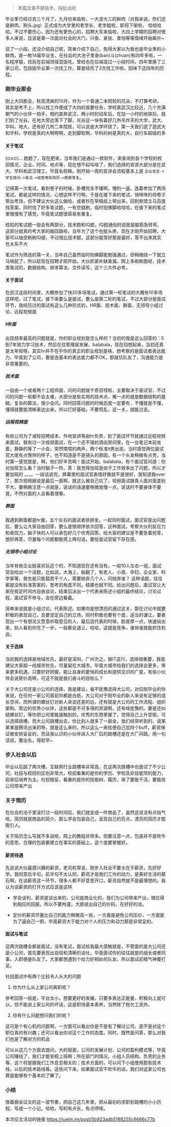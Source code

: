 > 本篇文章不聊技术，纯扯淡哈

毕业季已经过去三个月了，九月份来临啦，一大波大三的鲜肉（对我来说，你们还是鲜肉，狗头.jpg）正式成为大学里的老学长、老学姐啦，即将下架啦， 哈哈哈哈，不过不要伤心，因为还有更伤心的，招聘大军来临啦，大四上学期的招聘对很多人来说，应该是第一次面对社会的大门，兴奋、紧张、害怕等等情绪开始飙升~

说了一小段，还没介绍自己呢，简单介绍下自己，免得大家以为我也是毕业季的小鲜肉，是一枚14届毕业生，在社会的大池子里奋(ban)斗(zhuan)有四年多啦，一名程序猿，目前在前端领域混饭吃，曾经也在后端混过一小段时间，四年里换了三家公司，包括刚毕业第一次找工作，算是经历了3次找工作啦，回味下这四年的历程。

### 刚毕业那会
刚上大四那会，秋高清爽的10月，作为一个普通二本院校的花朵，不打算考研，其实是考不上，所以找工作便成了大四的首要任务，学校离武汉比较近，几个充满朝气的小伙伴一拍手，相约直奔武汉，两小时的动车后，在加一小时的地铁后，我们到了光谷，在地大旁边落下了脚，光谷这一块有着好几所吊炸天的大学，武大、华科、地大，还有好几所二本院校，可以说是大学环绕了。第一天我们逛了逛武大和华科，学校是真的大啊啊啊，走到脚软啊，华科的树是真的大，自行车超级的多

#### 关于笔试
(⊙o⊙)… 跑题了，现在肥来，当年我们是通过一款软件，来查询到各个学校的校招情况，企业、时间、地点等，现在想不起叫啥了，我们选择的宣讲大部分是在武大、华科和武汉理工，毕竟名校嘛。刚开始一周的宣讲会流程基本上是 `企业发言->学生提问->笔试->收答卷和简历->肥家答复`。

记得第一次笔试，看到卷子的时候，卧槽完全不懂啊，懵的一逼，连着参加了两场笔试，都是这样的情况，心想这样不行啊，于是在接下来的笔试，悄咪咪的将卷子带出考场，但不建议大伙这么做哈，或者抄在草稿纸上带出来，回到旅馆立马百度找答案，同时找了好多笔试题，一有空就刷，临时抱佛脚哈哈哈，在接下来的笔试里慢慢有了感觉，毕竟笔试题很容易有重复。

校招的笔试题一般会有两部分，技术题和IQ题，IQ题通俗的说就是脑筋急转弯，这部分就真的考大家的脑回路啦，当年为了这个也挺头疼，现在才刚开始招聘，大家可以抽空刷刷IQ提，不过相比技术题，这部分能答好那是最好，答不出来其实也关系不大

笔试作为筛选的第一关，当年自己虽然临时抱佛脚能勉强通过，但稍微绕一下就立马嗝屁了，所以趁现在招聘才刚开始，大伙抓紧补缺查漏，网上多刷刷面经，技术类笔试的，数据结构、排序算法、文件读写，这个三大件必考。


#### 关于面试
在武汉这段时间里，大概参加了快20多场笔试，通过第一轮笔试的大概有10多场这样吧，过了笔试，接下来要么是面试，要么是第二轮的笔试，不过大部分是面试环节，我经历过的面试有这么几种形式的，HR面、技术面、群面、无领导小组讨论、远程视频面
##### HR面
出现频率最高的问题就是，你的职业规划是怎么样的？当初的我是这么回答的：5到7年努力学习技术，然后在往管理层发展，balabala，现在回想起来，当初还真是太年轻呀。其实hr并不在乎你的真正的职业规划是啥，想考察的是面试者表达能力，毕竟到了公司，要是连基本的表达能力都不OK，那就坑队友了，沟通能力是非常重要的。
##### 技术面
一般由一个或者两个工程师面，问的问题就千奇百怪啦，主要取决于面试官，不过问的问题一般都不会太难，大部分是些实用的技术点，难一点的就是数据结构的基础，复杂的算法，很少会问。同时回答问题的时候态度一定要有，不懂就是不懂，懂得就要能清晰表达出来，所以打好基础，不要慌乱，这一关，就能过去。

##### 远程视频面
有些公司为了减轻招聘成本，外地宣讲等由hr负责，到了面试环节就通过远程视频来面试。我有过一次视频面试，在一个还不错的酒店房间里，在一台笔记本前坐着，静静的等了一小会，突然喂喂的两声，两个标准it男出现，当时感觉两位面试官大佬有点憔悴的样子，也不知道是不是镜头的原因，有一个头发稍微有点秃，当时第一感觉就是，啊，他们好辛苦啊！面试开始，balabala，有个面试官问道：你对加班怎么看？当时脑子一热，答：我觉得加班是由于工作效率出了问题，所以才要加班的 。。。。一段话说完，屏幕里的面试官表情好像就不是很好，我知道我over了，那次视频据说是最后一面啊，就这么被自己坑了。视频面试跟真人面对面差别不大，要稍微注意一点就是，说话的语速要稍微放慢一点，说话时不要身体不要晃，不然对面的人会看着很晕。 

##### 群面
我遇到群面都是hr面，五个左右的面试者排排坐，一起同时面试，面试官提出问题后，要么让大家自由回答，要么是按顺序依次回答，这种面试，考察大伙的反应力和表现力，脑子快的人可以承包好几个优秀回答，给大家的建议是不要急着抢答，想好再答，尽量每个问题都能搭上两句话，要给面试官留下存在感。

##### 无领导小组讨论
当年有些企业挺喜欢玩这个的，不知道现在还有没有。一般10人左右一组，面试官会给出一个话题，比如说，大海上，船翻了，有老人、小孩、孕妇、企业家、科学家等，救生艇只能载若干个人，需要抛弃几个人，问抛弃谁？ 这种话题，往往都是没有标准答案的，思考的角度不同，结果也就不同。给出问题后，面试官让大家在规定时间内自由谈论，结束后派出一个代表来陈述小组的最终结论，讨论过程，面试官不参与，会在旁边看着。

简单来说就是小组讨论，代表陈述。如果你是想漂亮的通过这关，那在讨论中就要积极的表现自己，且要坚定自己的立场，同时积极也要有个度，适当的谦让，要表现出一个有想法又愿意听取意见的人，最后选代表的时候，脸皮厚一点，快速站出来，别人看到你先了一步，一般都会退让，哈哈，这就是竞争，谁快谁就能抓住机会。

#### 关于选择
当初我的选择是地域优先，最好是深圳，广州次之。做IT这行，选择很重要，我是建议大家超一线城市优先，尽量留在大城市，毕竟大城市给我们的选择会更多，带来更多机遇，只要好好把握，能让自身的更快的成长和提供见识的广度，有些小伙伴会说房价高啊，可这不就是我们奋斗的目标么？

关于大公司还是小公司的选择，我是建议，毫不犹豫选择大公司，对应刚毕业的你来说，在任何一家公司面前你都是白纸，大公司对于刚毕业的新人来说有足够的成长空间，而所谓的螺丝钉对新人来说还差的远，还有就是大公司的工作流程、组织架构、旁边的优秀小伙伴，这些都是不可多得的资源啊，还有啥犹豫的。要是还纠结螺丝钉，等你把公司里能接触到的，优秀的东西掌握了，觉得自己上升受阻，可以选择跳槽，而大公司跳槽出去，你比别人就多了一层金，我们经常听到的，说某某某是腾讯出来的呀，就是这么来的，所以这么一来给便自己加持个buff，薪资保证被安排妥妥的，而且我认识的小伙伴进入大厂后的跳槽还是在大厂间跳。用一句话说，要出名，得趁早~   

### 步入社会以后
毕业以后跳了两次槽，互联网行业跳槽率非常高，在这两次跳槽中也面试了不少公司，社招与校招的区别非常大，校招看重的是你的学历、学校及非技能项的能力，招收后培养为主。社招相反，看重的是你的技能树、履历，来了要能干活，要能给公司带来产出

### 关于简历
在社会的池子里滚打过一段时间后，我们就变成一件商品了，虽然这说法有点俗气哈，简历就是商品的简介，那么学会包装自己，呈现自己的亮点，漂亮的简历才能吸引人。

关于简历怎么写就不多说啦，网上的教程非常多。但要注意一点，包装并不是吹牛的意思，合理的包装要建立在事实的基础上，这个度要掌握好。

#### 薪资待遇
先说说大伙最感兴趣的薪资，老司机常说，刚步入社会不要太在乎薪资，先好好学。我同意后半句，前半句不太认同，薪资才是我们工作的动力，是美好生活的基石啊。在谈薪资这一环节，很多人都不好意思开口，薪资自然就不是最理想的。我认为谈薪资的打开方式应该是这样

- 学会谈判，薪资是谈出来的，公司是商业化的，我们为公司带来产出，理应得到相应的回报，所以不要拘谨，大胆说出自己的价码，在好好的谈。

- 定价的薪资尽量比自己的能力稍微高一些，一方面是避免公司压价，一方面是为了逼自己一把，毕竟薪资大于能力对个人的压力和动力那是非常足的。

####  面试与笔试
这两次跳槽全都是面试，没有笔试，面试给我最大感触就是，不管面的是大公司还是小公司，首先要表现出自信和清晰的谈吐，毕竟面试你的往往就是的组长或者同事，入职便是队友了。大家都想遇到个给力好相处的队友。所以面试前精气神要打足。

社招面试中有两个比较令人头大的问题

1. 你为什么从上家公司离职呢？

参考回答一般是，平台太小，想要更好的发展，只要多表达正能量，积极向上就可以，但不能说上家公司的坏话，这是职场基本素养，当然除了拖欠工资外。

2. 你有什么问题想问我们的呢？

这可是个有心机的问题啊，一方面可以看出你是不是有了解过公司，是不是对这个职位真的有兴趣；还可以看出你对这个工作的态度。同时，既然是问答，那么对我们也是了解对方的机会

可以从这几个方面去提问，大的层面，公司的发展计划、公司的盈利模式等，毕竟公司赚钱了，我们才能安稳上班啊；所在部门的情况，小组人员结构、负责的业务等，这个将是跟我们工作息息相关的；技术方面的，可以问下小组使用那些技术栈，以后的技术路线等。这些问下来，如果面试官不吹牛的话，我们对这家公司也算是能够有个基本的了解了。

### 小结
借着掘金征文的这一波节奏，把自己这几年里，把从最初的求职到跳槽的小小历程，写成一个小记。哈哈，写的有点长，有点啰嗦。

本次征文活动的链接  https://juejin.im/post/5b923adb5188255c6666c77b